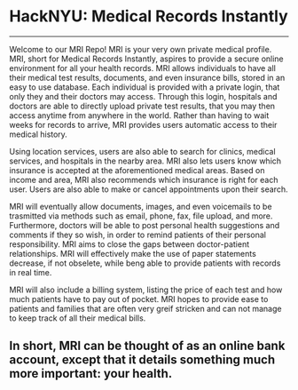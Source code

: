 # HackNYU: Medical Records Instantly
------------------------------------------------------------------------------------------------------------------------------------------
Welcome to our MRI Repo! MRI is your very own private medical profile. MRI, short for Medical Records Instantly, aspires to provide a secure online environment for all your health records. MRI allows individuals to have all their medical test results, documents, and even insurance bills, stored in an easy to use database. Each individual is provided with a private login, that only they and their doctors may access. Through this login, hospitals and doctors are able to directly upload private test results, that you may then access anytime from anywhere in the world. Rather than having to wait weeks for records to arrive, MRI provides users automatic access to their medical history.

Using location services, users are also able to search for clinics, medical services, and hospitals in the nearby area. MRI also lets users know which insurance is accepted at the aforementioned medical areas. Based on income and area, MRI also recommends which insurance is right for each user. Users are also able to make or cancel appointments upon their search. 

MRI will eventually allow documents, images, and even voicemails to be trasmitted via methods such as email, phone, fax, file upload, and more. Furthermore, doctors will be able to post personal health suggestions and comments if they so wish, in order to remind patients of their personal responsibility. MRI aims to close the gaps between doctor-patient relationships. MRI will effectively make the use of paper statements decrease, if not obselete, while beng able to provide patients with records in real time.

MRI will also include a billing system, listing the price of each test and how much patients have to pay out of pocket. MRI hopes to provide ease to patients and families that are often very greif stricken and can not manage to keep track of all their medical bills.

In short, MRI can be thought of as an online bank account, except that it details something much more important: your health. 
------------------------------------------------------------------------------------------------------------------------------------------
